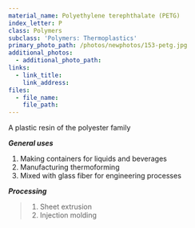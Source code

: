 ```yaml
---
material_name: Polyethylene terephthalate (PETG)
index_letter: P
class: Polymers
subclass: 'Polymers: Thermoplastics'
primary_photo_path: /photos/newphotos/153-petg.jpg
additional_photos:
  - additional_photo_path:
links:
  - link_title:
    link_address:
files:
  - file_name:
    file_path:
---
```



A plastic resin of the polyester family

***General uses***

1. Making containers for liquids and beverages
2. Manufacturing thermoforming
3. Mixed with glass fiber for engineering processes


***Processing***

> 1. Sheet extrusion
> 2. Injection molding